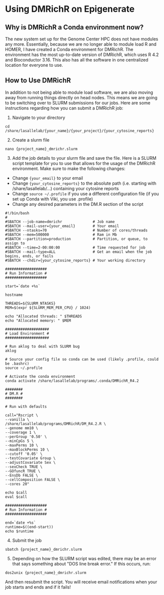 # Using DMRichR on Epigenerate

## Why is DMRichR a Conda environment now?

The new system set up for the Genome Center HPC does not have modules any more. Essentially, because we are no longer able to module load R and HOMER, I have created a Conda environment for DMRichR. The environment has the most up-to-date version of DMRichR, which uses R 4.2 and Bioconductor 3.16. This also has all the software in one centralized location for everyone to use.

## How to Use DMRichR

In addition to not being able to module load software, we are also moving away from running things directly on head nodes. This means we are going to be switching over to SLURM submissions for our jobs. Here are some instructions regarding how you can submit a DMRichR job:

1. Navigate to your directory

```
cd /share/lasallelab/{your_name}/{your_project}/{your_cytosine_reports}
```

2. Create a slurm file

```
nano {project_name}_dmrichr.slurm
```

3. Add the job details to your slurm file and save the file. Here is a SLURM script template for you to use that allows for the usage of the DMRichR environment. Make sure to make the following changes:

* Change `{your_email}` to your email
* Change `{your_cytosine_reports}` to the absolute path (i.e. starting with /share/lasallelab/...) containing your cytosine reports
* Change `source ~/.profile` if you use a different configuration file (if you set up Conda with Viki, you use .profile)
* Change any desired parameters in the DM.R section of the script

```
#!/bin/bash
#
#SBATCH --job-name=dmrichr             	# Job name
#SBATCH --mail-user={your_email}       	# Your email
#SBATCH --ntasks=70                     # Number of cores/threads
#SBATCH --mem=500000                    # Ram in Mb
#SBATCH --partition=production          # Partition, or queue, to assign to
#SBATCH --time=2-00:00:00              	# Time requested for job
#SBATCH --mail-type=ALL                	# Get an email when the job begins, ends, or fails
#SBATCH --chdir={your_cytosine_reports}	# Your working directory

###################
# Run Information #
###################

start=`date +%s`

hostname

THREADS=${SLURM_NTASKS}
MEM=$(expr ${SLURM_MEM_PER_CPU} / 1024)

echo "Allocated threads: " $THREADS
echo "Allocated memory: " $MEM

####################
# Load Environment #
####################

# Run aklog to deal with SLURM bug
aklog

# Source your config file so conda can be used (likely .profile, could be .bashrc)
source ~/.profile

# Activate the conda environment
conda activate /share/lasallelab/programs/.conda/DMRichR_R4.2

########
# DM.R #
########

# Run with defaults

call="Rscript \
--vanilla \
/share/lasallelab/programs/DMRichR/DM_R4.2.R \
--genome mm10 \
--coverage 1 \
--perGroup '0.50' \
--minCpGs 5 \
--maxPerms 10 \
--maxBlockPerms 10 \
--cutoff '0.05' \
--testCovariate Group \
--adjustCovariate Sex \
--sexCheck TRUE \
--GOfuncR TRUE \
--EnsDb FALSE \
--cellComposition FALSE \
--cores 20"

echo $call
eval $call

###################
# Run Information #
###################

end=`date +%s`
runtime=$((end-start))
echo $runtime

```

4. Submit the job

```
sbatch {project_name}_dmrichr.slurm
```

5. Depending on how the SLURM script was edited, there may be an error that says something about "DOS line break error." If this occurs, run:

```
dos2unix {project_name}_dmrichr.slurm
```

And then resubmit the script. You will receive email notifications when your job starts and ends and if it fails!

